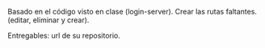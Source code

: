 Basado en el código visto en clase (login-server). 
Crear las rutas faltantes. (editar, eliminar y crear).

Entregables: url de su repositorio.
